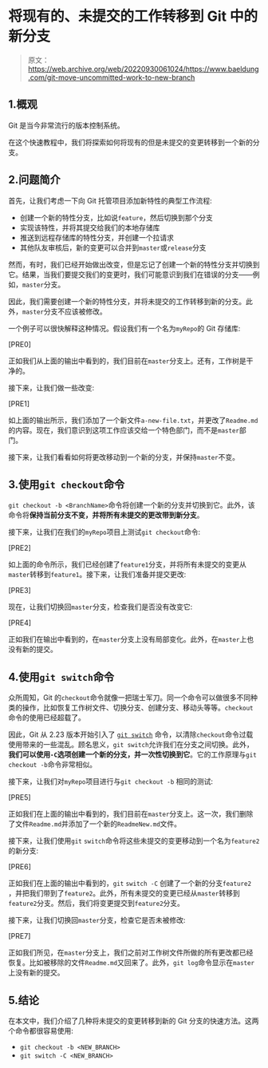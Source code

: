 # 将现有的、未提交的工作转移到 Git 中的新分支

> 原文：<https://web.archive.org/web/20220930061024/https://www.baeldung.com/git-move-uncommitted-work-to-new-branch>

## 1.概观

Git 是当今非常流行的版本控制系统。

在这个快速教程中，我们将探索如何将现有的但是未提交的变更转移到一个新的分支。

## 2.问题简介

首先，让我们考虑一下向 Git 托管项目添加新特性的典型工作流程:

*   创建一个新的特性分支，比如说`feature`，然后切换到那个分支
*   实现该特性，并将其提交给我们的本地存储库
*   推送到远程存储库的特性分支，并创建一个拉请求
*   其他队友审核后，新的变更可以合并到`master`或`release`分支

然而，有时，我们已经开始做出改变，但是忘记了创建一个新的特性分支并切换到它。结果，当我们要提交我们的变更时，我们可能意识到我们在错误的分支——例如，`master`分支。

因此，我们需要创建一个新的特性分支，并将未提交的工作转移到新的分支。此外，`master`分支不应该被修改。

一个例子可以很快解释这种情况。假设我们有一个名为`myRepo`的 Git 存储库:

[PRE0]

正如我们从上面的输出中看到的，我们目前在`master`分支上。还有，工作树是干净的。

接下来，让我们做一些改变:

[PRE1]

如上面的输出所示，我们添加了一个新文件`a-new-file.txt`，并更改了`Readme.md`的内容。现在，我们意识到这项工作应该交给一个特色部门，而不是`master`部门。

接下来，让我们看看如何将更改移动到一个新的分支，并保持`master`不变。

## 3.使用`git checkout`命令

`git checkout -b <BranchName>`命令将创建一个新的分支并切换到它。此外，该命令将**保持当前分支不变，并将所有未提交的更改带到新分支**。

接下来，让我们在我们的`myRepo`项目上测试`git checkout`命令:

[PRE2]

如上面的命令所示，我们已经创建了`feature1`分支，并将所有未提交的变更从`master`转移到`feature1`。接下来，让我们准备并提交更改:

[PRE3]

现在，让我们切换回`master`分支，检查我们是否没有改变它:

[PRE4]

正如我们在输出中看到的，在`master`分支上没有局部变化。此外，在`master`上也没有新的提交。

## 4.使用`git switch`命令

众所周知，Git 的`checkout`命令就像一把瑞士军刀。同一个命令可以做很多不同种类的操作，比如恢复工作树文件、切换分支、创建分支、移动头等等。`checkout`命令的使用已经超载了。

因此，Git 从 2.23 版本开始引入了 [`git switch`](https://web.archive.org/web/20220611090101/https://git-scm.com/docs/git-switch) 命令，以清除`checkout`命令过载使用带来的一些混乱。顾名思义，`git switch`允许我们在分支之间切换。此外，**我们可以使用`-C`选项创建一个新的分支，并一次性切换到它**。它的工作原理与`git checkout -b`命令非常相似。

接下来，让我们对`myRepo`项目进行与`git checkout -b` 相同的测试:

[PRE5]

正如我们在上面的输出中看到的，我们目前在`master`分支上。这一次，我们删除了文件`Readme.md`并添加了一个新的`ReadmeNew.md`文件。

接下来，让我们使用`git` `switch`命令将这些未提交的变更移动到一个名为`feature2`的新分支:

[PRE6]

正如我们在上面的输出中看到的，`git` `switch -C` 创建了一个新的分支`feature2` ，并把我们带到了`feature2`。此外，所有未提交的变更已经从`master`转移到`feature2`分支。然后，我们将变更提交到`feature2`分支。

接下来，让我们切换回`master`分支，检查它是否未被修改:

[PRE7]

正如我们所见，在`master`分支上，我们之前对工作树文件所做的所有更改都已经恢复。比如被移除的文件`Readme.md`又回来了。此外，`git log`命令显示在`master`上没有新的提交。

## 5.结论

在本文中，我们介绍了几种将未提交的变更转移到新的 Git 分支的快速方法。这两个命令都很容易使用:

*   `git checkout -b <NEW_BRANCH>`
*   `git switch -C <NEW_BRANCH>`